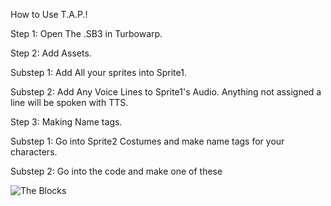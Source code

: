 How to Use T.A.P.!

Step 1: Open The .SB3 in Turbowarp.

Step 2: Add Assets.

Substep 1: Add All your sprites into Sprite1.

Substep 2: Add Any Voice Lines to Sprite1's Audio. Anything not assigned a line will be spoken with TTS.


Step 3: Making Name tags.

Substep 1: Go into Sprite2 Costumes and make name tags for your characters.

Substep 2: Go into the code and make one of these

![The Blocks](https://example.com/your-svg-file.svg)